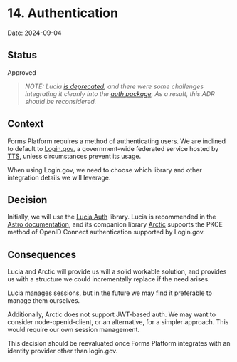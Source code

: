 # 14. Authentication

Date: 2024-09-04

## Status

Approved

> *NOTE: Lucia [is deprecated](https://github.com/lucia-auth/lucia/discussions/1714), and there were some challenges integrating it cleanly into the [auth package](../../packages/auth/). As a result, this ADR should be reconsidered.*

## Context

Forms Platform requires a method of authenticating users. We are inclined to default to [Login.gov](https://login.gov/), a government-wide federated service hosted by [TTS](https://www.gsa.gov/about-us/organization/federal-acquisition-service/technology-transformation-services), unless circumstances prevent its usage.

When using Login.gov, we need to choose which library and other integration details we will leverage.

## Decision

Initially, we will use the [Lucia Auth](https://lucia-auth.com/) library. Lucia is recommended in the [Astro documentation](https://docs.astro.build/en/guides/authentication/), and its companion library [Arctic](https://github.com/pilcrowonpaper/arctic) supports the PKCE method of OpenID Connect authentication supported by Login.gov.

## Consequences

Lucia and Arctic will provide us will a solid workable solution, and provides us with a structure we could incrementally replace if the need arises.

Lucia manages sessions, but in the future we may find it preferable to manage them ourselves.

Additionally, Arctic does not support JWT-based auth. We may want to consider node-openid-client, or an alternative, for a simpler approach. This would require our own session management.

This decision should be reevaluated once Forms Platform integrates with an identity provider other than login.gov.
